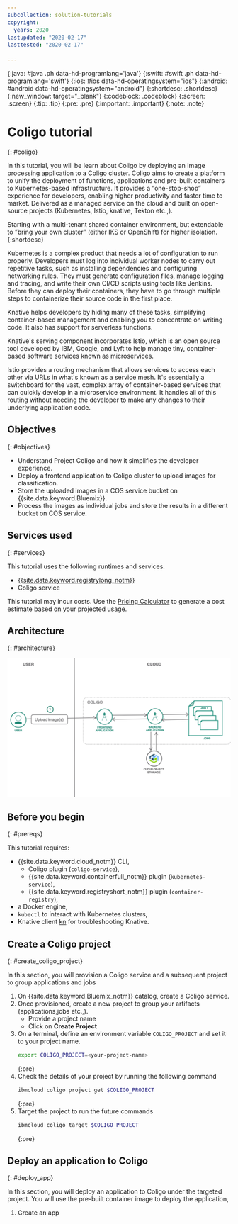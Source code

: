 ```yaml
---
subcollection: solution-tutorials
copyright:
  years: 2020
lastupdated: "2020-02-17"
lasttested: "2020-02-17"

---
```


{:java: #java .ph data-hd-programlang='java'}
{:swift: #swift .ph data-hd-programlang='swift'}
{:ios: #ios data-hd-operatingsystem="ios"}
{:android: #android data-hd-operatingsystem="android"}
{:shortdesc: .shortdesc}
{:new_window: target="_blank"}
{:codeblock: .codeblock}
{:screen: .screen}
{:tip: .tip}
{:pre: .pre}
{:important: .important}
{:note: .note}

# Coligo tutorial
{: #coligo}

In this tutorial, you will be learn about Coligo by deploying an Image processing application to a Coligo cluster. Coligo aims to create a platform to unify the deployment of functions, applications and pre-built containers to Kubernetes-based infrastructure. It provides a “one-stop-shop” experience for developers, enabling higher productivity and faster time to market. Delivered as a managed service on the cloud and built on open-source projects (Kubernetes, Istio, knative, Tekton etc.,).

Starting with a multi-tenant shared container environment, but extendable to ”bring your own cluster” (either IKS or OpenShift) for higher isolation.
{:shortdesc}

Kubernetes is a complex product that needs a lot of configuration to run properly. Developers must log into individual worker nodes to carry out repetitive tasks, such as installing dependencies and configuring networking rules. They must generate configuration files, manage logging and tracing, and write their own CI/CD scripts using tools like Jenkins. Before they can deploy their containers, they have to go through multiple steps to containerize their source code in the first place.

Knative helps developers by hiding many of these tasks, simplifying container-based management and enabling you to concentrate on writing code. It also has support for serverless functions.

Knative's serving component incorporates Istio, which is an open source tool developed by IBM, Google, and Lyft to help manage tiny, container-based software services known as microservices.

Istio provides a routing mechanism that allows services to access each other via URLs in what's known as a service mesh. It's essentially a switchboard for the vast, complex array of container-based services that can quickly develop in a microservice environment. It handles all of this routing without needing the developer to make any changes to their underlying application code.

## Objectives
{: #objectives}

* Understand Project Coligo and how it simplifies the developer experience.
* Deploy a frontend application to Coligo cluster to upload images for classification.
* Store the uploaded images in a COS service bucket on {{site.data.keyword.Bluemix}}.
* Process the images as individual jobs and store the results in a different bucket on COS service.

## Services used
{: #services}

This tutorial uses the following runtimes and services:
* [{{site.data.keyword.registrylong_notm}}](https://{DomainName}/kubernetes/registry/main/start)
* Coligo service

<!--##istutorial#-->
This tutorial may incur costs. Use the [Pricing Calculator](https://{DomainName}/estimator/review) to generate a cost estimate based on your projected usage.
<!--#/istutorial#-->

## Architecture
{: #architecture}

<p style="text-align: center;">

  ![Architecture](images/solution54-coligo-hidden/architecture_diagram.png)
</p>

## Before you begin
{: #prereqs}

This tutorial requires:
* {{site.data.keyword.cloud_notm}} CLI,
   * Coligo plugin (`coligo-service`),
   * {{site.data.keyword.containerfull_notm}} plugin (`kubernetes-service`),
   * {{site.data.keyword.registryshort_notm}} plugin (`container-registry`),
* a Docker engine,
* `kubectl` to interact with Kubernetes clusters,
* Knative client [kn](https://storage.googleapis.com/knative-nightly/client/latest/kn-darwin-amd64) for troubleshooting Knative.

## Create a Coligo project
{: #create_coligo_project}

In this section, you will provision a Coligo service and a subsequent project to group applications and jobs

1. On {{site.data.keyword.Bluemix_notm}} catalog, create a Coligo service.
2. Once provisioned, create a new project to group your artifacts (applications,jobs etc.,).
   - Provide a project name
   - Click on **Create Project**
3. On a terminal, define an environment variable `COLIGO_PROJECT` and set it to your project name.
   ```sh
   export COLIGO_PROJECT=<your-project-name>
   ```
   {:pre}
4. Check the details of your project by running the following command
   ```sh
   ibmcloud coligo project get $COLIGO_PROJECT
   ```
   {:pre}
5. Target the project to run the future commands
   ```sh
   ibmcloud coligo target $COLIGO_PROJECT
   ```
   {:pre}

## Deploy an application to Coligo
{: #deploy_app}

In this section, you will deploy an application to Coligo under the targeted project. You will use the pre-built container image to deploy the application,

1. Create an app